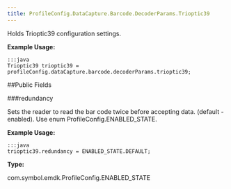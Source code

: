 ```yaml
---
title: ProfileConfig.DataCapture.Barcode.DecoderParams.Trioptic39
---
```


Holds Trioptic39 configuration settings. 
 
 

**Example Usage:**
	
	:::java	
	Trioptic39 trioptic39 = profileConfig.dataCapture.barcode.decoderParams.trioptic39;


##Public Fields

###redundancy

Sets the reader to read the bar code twice before accepting data. (default - enabled). 
 Use enum  ProfileConfig.ENABLED_STATE.
 
 

**Example Usage:**
	
	:::java	
	trioptic39.redundancy = ENABLED_STATE.DEFAULT;


**Type:**

com.symbol.emdk.ProfileConfig.ENABLED_STATE



